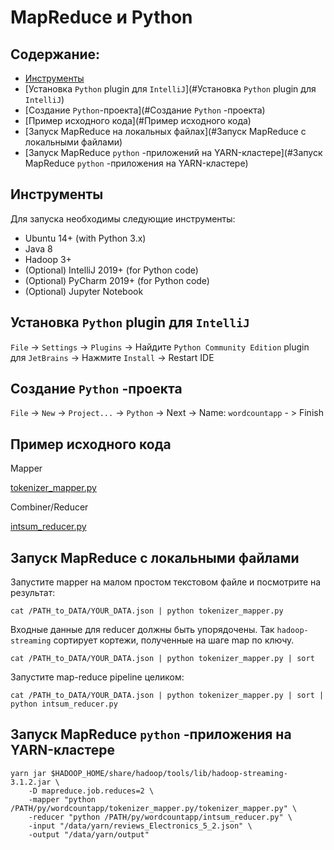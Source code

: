 # MapReduce и Python
## Содержание:

- [Инструменты](#Инструменты)
- [Установка `Python` plugin для `IntelliJ`](#Установка `Python` plugin для `IntelliJ`)
- [Создание `Python`-проекта](#Создание `Python` -проекта)
- [Пример исходного кода](#Пример исходного кода)
- [Запуск MapReduce на локальных файлах](#Запуск MapReduce с локальными файлами)
- [Запуск MapReduce `python` -приложений на YARN-кластере](#Запуск MapReduce `python` -приложения на YARN-кластере)

## Инструменты

Для запуска необходимы следующие инструменты:

- Ubuntu 14+ (with Python 3.x)
- Java 8
- Hadoop 3+
- (Optional) IntelliJ 2019+ (for Python code)
- (Optional) PyCharm 2019+ (for Python code)
- (Optional) Jupyter Notebook

## Установка `Python` plugin для `IntelliJ`

`File` -> `Settings` -> `Plugins` -> Найдите `Python Community Edition` plugin для `JetBrains` -> Нажмите `Install` -> Restart IDE

## Создание `Python` -проекта

`File` -> `New` -> `Project...` -> `Python` -> Next ->  Name: `wordcountapp` - > Finish

## Пример исходного кода

Mapper

[tokenizer_mapper.py](../projects/py/wordcountapp/tokenizer_mapper.py)

Combiner/Reducer

[intsum_reducer.py](../projects/py/wordcountapp/intsum_reducer.py)

## Запуск MapReduce с локальными файлами

Запустите mapper на малом простом текстовом файле и посмотрите на результат:

`cat /PATH_to_DATA/YOUR_DATA.json | python tokenizer_mapper.py`

Входные данные для reducer должны быть упорядочены. Так `hadoop-streaming` сортирует кортежи, полученные на шаге map по ключу.

`cat /PATH_to_DATA/YOUR_DATA.json | python tokenizer_mapper.py | sort`

Запустите map-reduce pipeline целиком:

`cat /PATH_to_DATA/YOUR_DATA.json | python tokenizer_mapper.py | sort | python intsum_reducer.py`

## Запуск MapReduce `python` -приложения на YARN-кластере

```
yarn jar $HADOOP_HOME/share/hadoop/tools/lib/hadoop-streaming-3.1.2.jar \
    -D mapreduce.job.reduces=2 \
    -mapper "python /PATH/py/wordcountapp/tokenizer_mapper.py/tokenizer_mapper.py" \
    -reducer "python /PATH/py/wordcountapp/intsum_reducer.py" \
    -input "/data/yarn/reviews_Electronics_5_2.json" \
    -output "/data/yarn/output"
```